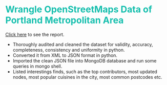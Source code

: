 # <font color='#17BFAE'>Wrangle OpenStreetMaps Data of Portland Metropolitan Area</font>

[Click here](https://cdn.rawgit.com/lmf90409/Udacity-Data-Analyst-Nanodegree/master/P2/OpenStreetMap_Project_Data_Wrangling_with_MongoDB.html) to see the report.

 - Thoroughly audited and cleaned the dataset for validity, accuracy, completeness, consistency and uniformity in python.  
 - Converted it from XML to JSON format in python.   
 - Imported the clean JSON file into MongoDB database and run some queries in mongo shell.  
 - Listed interestings finds, such as the top contributors, most updated nodes, most popular cuisines in the city, most common postcodes etc.
